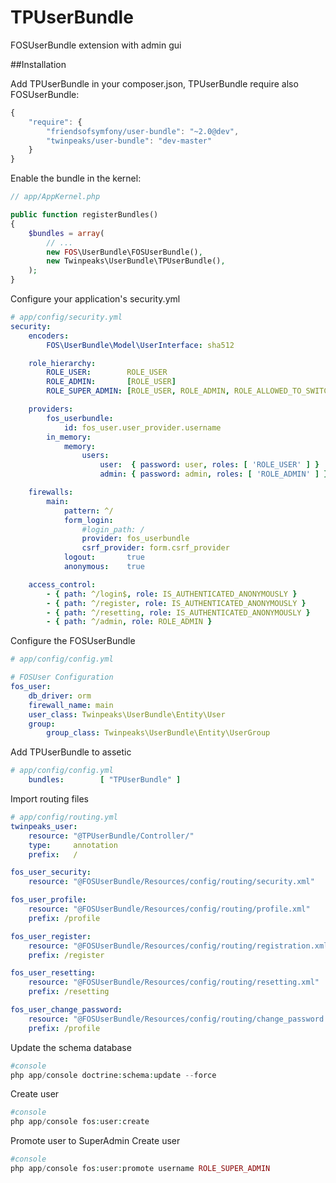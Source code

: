 TPUserBundle
============

FOSUserBundle extension with admin gui

##Installation

Add TPUserBundle in your composer.json, TPUserBundle require also FOSUserBundle:

```js
{
    "require": {
        "friendsofsymfony/user-bundle": "~2.0@dev",
        "twinpeaks/user-bundle": "dev-master"
    }
}
```

Enable the bundle in the kernel:

``` php
// app/AppKernel.php

public function registerBundles()
{
    $bundles = array(
        // ...
        new FOS\UserBundle\FOSUserBundle(),
        new Twinpeaks\UserBundle\TPUserBundle(),
    );
}
```

Configure your application's security.yml

``` yaml
# app/config/security.yml
security:
    encoders:
        FOS\UserBundle\Model\UserInterface: sha512

    role_hierarchy:
        ROLE_USER:        ROLE_USER
        ROLE_ADMIN:       [ROLE_USER]
        ROLE_SUPER_ADMIN: [ROLE_USER, ROLE_ADMIN, ROLE_ALLOWED_TO_SWITCH]

    providers:
        fos_userbundle:
            id: fos_user.user_provider.username
        in_memory:
            memory:
                users:
                    user:  { password: user, roles: [ 'ROLE_USER' ] }
                    admin: { password: admin, roles: [ 'ROLE_ADMIN' ] }

    firewalls:
        main:
            pattern: ^/
            form_login:
                #login_path: /
                provider: fos_userbundle
                csrf_provider: form.csrf_provider
            logout:       true
            anonymous:    true

    access_control:
        - { path: ^/login$, role: IS_AUTHENTICATED_ANONYMOUSLY }
        - { path: ^/register, role: IS_AUTHENTICATED_ANONYMOUSLY }
        - { path: ^/resetting, role: IS_AUTHENTICATED_ANONYMOUSLY }
        - { path: ^/admin, role: ROLE_ADMIN }
```        

Configure the FOSUserBundle

``` yaml
# app/config/config.yml

# FOSUser Configuration
fos_user:
    db_driver: orm
    firewall_name: main
    user_class: Twinpeaks\UserBundle\Entity\User
    group:
        group_class: Twinpeaks\UserBundle\Entity\UserGroup
```     

Add TPUserBundle to assetic
``` yaml
# app/config/config.yml
    bundles:        [ "TPUserBundle" ]
```     

Import routing files
``` yaml
# app/config/routing.yml
twinpeaks_user:
    resource: "@TPUserBundle/Controller/"
    type:     annotation
    prefix:   /  

fos_user_security:
    resource: "@FOSUserBundle/Resources/config/routing/security.xml"

fos_user_profile:
    resource: "@FOSUserBundle/Resources/config/routing/profile.xml"
    prefix: /profile

fos_user_register:
    resource: "@FOSUserBundle/Resources/config/routing/registration.xml"
    prefix: /register

fos_user_resetting:
    resource: "@FOSUserBundle/Resources/config/routing/resetting.xml"
    prefix: /resetting

fos_user_change_password:
    resource: "@FOSUserBundle/Resources/config/routing/change_password.xml"
    prefix: /profile
```

Update the schema database

``` php
#console
php app/console doctrine:schema:update --force
```

Create user
``` php
#console
php app/console fos:user:create
```

Promote user to SuperAdmin
Create user
``` php
#console
php app/console fos:user:promote username ROLE_SUPER_ADMIN
```
